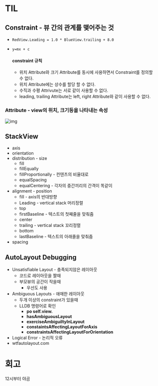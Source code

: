 # TIL

## Constraint - 뷰 간의 관계를 맺어주는 것

- ``RedView.Leading = 1.0 * BlueView.trailing + 8.0``

- ``y=mx + c ``

  #### constraint 규칙

  - 위치 Attribute와 크기 Attribute를 동시에 사용하면서 Constraint를 정의할 수 없다.
  - 위치 Attribute에는 상수를 할당 할 수 없다.
  - 수직과 수평 Attrivute는 서로 같이 사용할 수 없다.
  - leading, trailing Attribute는 left, right Attribute와 같이 사용할 수 없다.

### Attribute - view의 위치, 크기등을 나타내는 속성



![img](https://media.vlpt.us/images/leeyoungwoozz/post/e03e592b-7a09-4d0b-bfc2-c347de407603/%EC%8A%A4%ED%81%AC%EB%A6%B0%EC%83%B7%202021-04-23%20%EC%98%A4%ED%9B%84%207.17.51.png)



## StackView

- axis
- orientation
- distribution - size
  - fill
  - fillEqually
  - fillProportionally - 컨텐츠의 비율대로
  - equalSpacing 
  - equalCentering - 각자의 중간끼리의 간격이 똑같이
- alignment - position
  - fill - axis의 반대방향
  - Leading - vertical stack 머리정렬
  - top
  - firstBaseline - 텍스트의 첫째줄을 맞춰줌
  - center
  - trailing - vertical stack 꼬리정렬
  - bottom
  - lastBaseline - 텍스트의 아래줄을 맞춰줌
- spacing





## AutoLayout Debugging

- Unsatisfiable Layout - 충족되지않은 레이아웃
  - 코드로 레이아웃을 짤때
  - 부모뷰의 공간이 작을때
    - 우선도 사용
- Ambiguous Layouts - 애매한 레이아웃
  - 두개 이상의 constraint가 있을때
  - LLDB 명령어로 확인
    - **po self.view.**
    - **hasAmbiguousLayout**
    - **exerciseAmbiguiltyInLayout**
    - **constaintsAffectingLayoutForAxis**
    - **constraintsAffectingLayoutForOrientation**
- Logical Error - 논리적 오류
- wtfautolayout.com



# 회고

12시부터 야곰 




